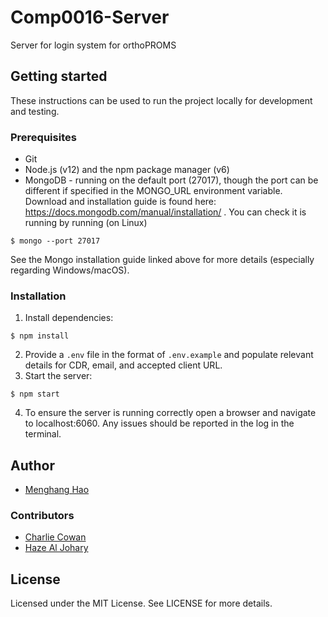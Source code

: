 # Comp0016-Server

Server for login system for orthoPROMS

## Getting started
These instructions can be used to run the project locally for development and testing.

### Prerequisites

- Git
- Node.js (v12) and the npm package manager (v6)
- MongoDB - running on the default port (27017), though the port can be different if specified in the MONGO_URL environment variable. Download and installation guide is found here: https://docs.mongodb.com/manual/installation/ . You can check it is running by running (on Linux)
```shell script
$ mongo --port 27017
```
See the Mongo installation guide linked above for more details (especially regarding Windows/macOS).

### Installation

1. Install dependencies:
```shell script
$ npm install
```
2. Provide a `.env` file in the format of `.env.example` and populate relevant details for CDR, email, and accepted client URL.
3. Start the server:
```shell script
$ npm start
```
4. To ensure the server is running correctly open a browser and navigate to localhost:6060. Any issues should be reported in the log in the terminal.

## Author

- [Menghang Hao](https://github.com/haomenghang)

### Contributors

- [Charlie Cowan](https://github.com/charlie-g-cowan)
- [Haze Al Johary](https://github.com/ihaze111)

## License

Licensed under the MIT License. See LICENSE for more details.
